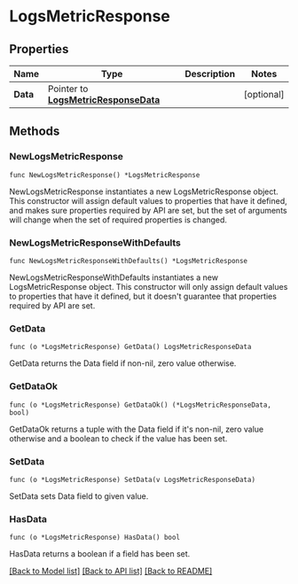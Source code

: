 # LogsMetricResponse

## Properties

| Name     | Type                                                               | Description | Notes      |
| -------- | ------------------------------------------------------------------ | ----------- | ---------- |
| **Data** | Pointer to [**LogsMetricResponseData**](LogsMetricResponseData.md) |             | [optional] |

## Methods

### NewLogsMetricResponse

`func NewLogsMetricResponse() *LogsMetricResponse`

NewLogsMetricResponse instantiates a new LogsMetricResponse object.
This constructor will assign default values to properties that have it defined,
and makes sure properties required by API are set, but the set of arguments
will change when the set of required properties is changed.

### NewLogsMetricResponseWithDefaults

`func NewLogsMetricResponseWithDefaults() *LogsMetricResponse`

NewLogsMetricResponseWithDefaults instantiates a new LogsMetricResponse object.
This constructor will only assign default values to properties that have it defined,
but it doesn't guarantee that properties required by API are set.

### GetData

`func (o *LogsMetricResponse) GetData() LogsMetricResponseData`

GetData returns the Data field if non-nil, zero value otherwise.

### GetDataOk

`func (o *LogsMetricResponse) GetDataOk() (*LogsMetricResponseData, bool)`

GetDataOk returns a tuple with the Data field if it's non-nil, zero value otherwise
and a boolean to check if the value has been set.

### SetData

`func (o *LogsMetricResponse) SetData(v LogsMetricResponseData)`

SetData sets Data field to given value.

### HasData

`func (o *LogsMetricResponse) HasData() bool`

HasData returns a boolean if a field has been set.

[[Back to Model list]](../README.md#documentation-for-models) [[Back to API list]](../README.md#documentation-for-api-endpoints) [[Back to README]](../README.md)
